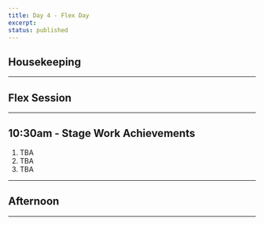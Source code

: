 ```yaml
---
title: Day 4 - Flex Day
excerpt: 
status: published
---
```


## Housekeeping

---

## Flex Session

---

## 10:30am - Stage Work Achievements
1. TBA
2. TBA
3. TBA

---

## Afternoon

---